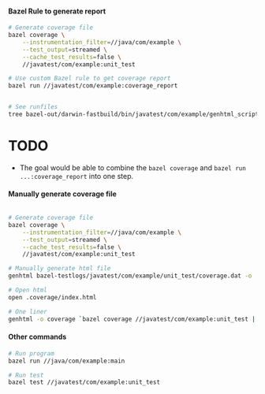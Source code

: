 

#### Bazel Rule to generate report
```bash
# Generate coverage file
bazel coverage \
    --instrumentation_filter=//java/com/example \
    --test_output=streamed \
    --cache_test_results=false \
    //javatest/com/example:unit_test

# Use custom Bazel rule to get coverage report  
bazel run //javatest/com/example:coverage_report


# See runfiles
tree bazel-out/darwin-fastbuild/bin/javatest/com/example/genhtml_script.runfiles/
```


# TODO
- The goal would be able to combine the `bazel coverage` and `bazel run ...:coverage_report` 
  into one step.



#### Manually generate coverage file
```bash

# Generate coverage file
bazel coverage \
    --instrumentation_filter=//java/com/example \
    --test_output=streamed \
    --cache_test_results=false \
    //javatest/com/example:unit_test

# Manually generate html file
genhtml bazel-testlogs/javatest/com/example/unit_test/coverage.dat -o .coverage

# Open html
open .coverage/index.html

# One liner
genhtml -o coverage `bazel coverage //javatest/com/example:unit_test | grep coverage.dat`
```


#### Other commands
```bash
# Run program
bazel run //java/com/example:main

# Run test
bazel test //javatest/com/example:unit_test
```
